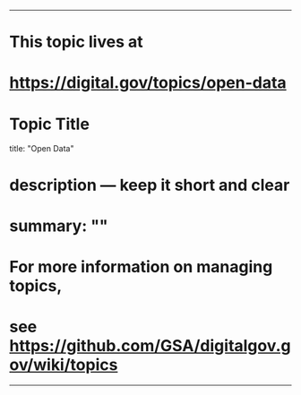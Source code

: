 
---
# This topic lives at
# https://digital.gov/topics/open-data

# Topic Title
title: "Open Data"

# description — keep it short and clear
# summary: ""


# For more information on managing topics,
# see https://github.com/GSA/digitalgov.gov/wiki/topics
---